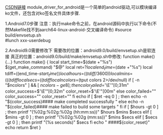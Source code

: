 [CSDN链接](https://blog.csdn.net/u010164190/article/details/83900420)
module_driver_for_android是一个简单的android驱动,可以模块编译ko文件，还包含对ko签名文件具体步骤.

1.Android7.0步骤
注意：执行make命令之前，在android源码中执行以下命令(不然Makefile找不到aarch64-linux-android-交叉编译命令) 
#source build/envsetup.sh     
#lunch xxx-userdebug

2.Android9.0需要修改下
需要改的位置：android9.0/build/envsetup.sh是软连接
真正的位置：android9.0/build/make/envsetup.sh中修改: function make(){...} 
function make() 
{
    local start_time=$(date +"%s")
    $(get_make_command) "$@"
    local ret=$?
    local end_time=$(date +"%s")
    local tdiff=$(($end_time-$start_time))
    local hours=$(($tdiff / 3600 ))
    local mins=$((($tdiff % 3600) / 60))
    local secs=$(($tdiff % 60))
    local ncolors=$(tput colors 2>/dev/null)
    if [ -n "$ncolors" ] && [ $ncolors -ge 8 ]; then
        color_failed=$'\E'"[0;31m"
        color_success=$'\E'"[0;32m"
        color_reset=$'\E'"[00m"
    else
        color_failed=""
        color_success=""
        color_reset=""
    fi
    echo
    if [ $ret -eq 0 ] ; then
        echo -n "${color_success}#### make completed successfully "
    else
        echo -n "${color_failed}#### make failed to build some targets "
    fi
    if [ $hours -gt 0 ] ; then
        printf "(%02g:%02g:%02g (hh:mm:ss))" $hours $mins $secs
    elif [ $mins -gt 0 ] ; then
        printf "(%02g:%02g (mm:ss))" $mins $secs
    elif [ $secs -gt 0 ] ; then
        printf "(%s seconds)" $secs
    fi
    echo " ####${color_reset}"
    echo
    return $ret
}

